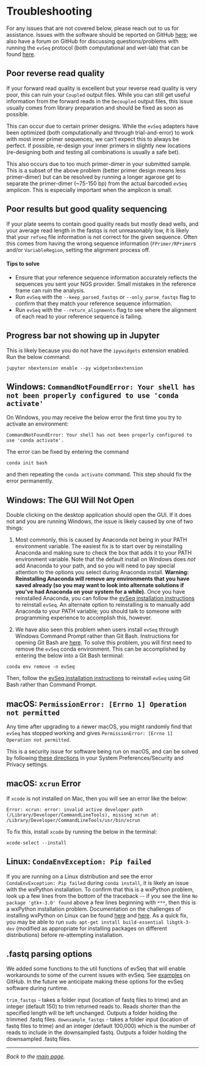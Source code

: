 # Troubleshooting
For any issues that are not covered below, please reach out to us for assistance. Issues with the software should be reported on GitHub [here](https://github.com/fhalab/evSeq/issues); we also have a forum on GitHub for discussing questions/problems with running the `evSeq` protocol (both computational and wet-lab) that can be found [here](https://github.com/fhalab/evSeq/discussions/).

## Poor reverse read quality
If your forward read quality is excellent but your reverse read quality is very poor, this can ruin your `Coupled` output files. While you can still get useful information from the forward reads in the `Decoupled` output files, this issue usually comes from library preparation and should be fixed as soon as possible.

This can occur due to certain primer designs. While the `evSeq` adapters have been optimized (both computationally and through trial-and-error) to work with most inner primer sequences, we can't expect this to always be perfect. If possible, re-design your inner primers in slightly new locations (re-designing both and testing all combinations is usually a safe bet).

This also occurs due to too much primer-dimer in your submitted sample. This is a subset of the above problem (better primer design means less primer-dimer) but can be resolved by running a longer agarose gel to separate the primer-dimer (~75-150 bp) from the actual barcoded `evSeq` amplicon. This is especially important when the amplicon is small.
## Poor results but good quality sequencing
If your plate seems to contain good quality reads but mostly dead wells, and your average read length in the fastqs is not unreasonably low, it is likely that your `refseq` file information is not correct for the given sequence. Often this comes from having the wrong sequence information (`FPrimer/RPrimer`s and/or `VariableRegion`, setting the alignment process off.

#### Tips to solve
- Ensure that your reference sequence information accurately reflects the sequences you sent your NGS provider. Small mistakes in the reference frame can ruin the analysis.
- Run `evSeq` with the `--keep_parsed_fastqs` or `--only_parse_fastqs` flag to confirm that they match your reference sequence information.
- Run `evSeq` with the `--return_alignments` flag to see where the alignment of each read to your reference sequence is failing.

## Progress bar not showing up in Jupyter
This is likely because you do not have the `ipywidgets` extension enabled. Run the below command:

```
jupyter nbextension enable --py widgetsnbextension
```

## Windows: `CommandNotFoundError: Your shell has not been properly configured to use 'conda activate'`
On Windows, you may receive the below error the first time you try to activate an environment:
```
CommandNotFoundError: Your shell has not been properly configured to use 'conda activate'.
```
The error can be fixed by entering the command
```
conda init bash
```
and then repeating the `conda activate` command. This step should fix the error permanently.

## Windows: The GUI Will Not Open
Double clicking on the desktop application should open the GUI. If it does not and you are running Windows, the issue is likely caused by one of two things:

1. Most commonly, this is caused by Anaconda not being in your PATH environment variable. The easiest fix is to start over by reinstalling Anaconda and making sure to check the box that adds it to your PATH environment variable. Note that the default install on Windows does *not* add Anaconda to your path, and so you will need to pay special attention to the options you select during Anaconda install. **Warning: Reinstalling Anaconda will remove any environments that you have saved already (so you may want to look into alternate solutions if you've had Anaconda on your system for a while).** Once you have reinstalled Anaconda, you can follow the [evSeq installation instructions](3-installation.md#installing-from-github-with-the-conda-environment) to reinstall `evSeq`. An alternate option to reinstalling is to manually add Anaconda to your PATH variable; you should talk to someone with programming experience to accomplish this, however. 

2. We have also seen this problem when users install `evSeq` through Windows Command Prompt rather than Git Bash. Instructions for opening Git Bash are [here](2-basics.md#opening-a-terminal-window). To solve this problem, you will first need to remove the `evSeq` conda environment. This can be accomplished by entering the below into a Git Bash terminal:

```
conda env remove -n evSeq
```

Then, follow the [evSeq installation instructions](3-installation.md#installing-from-github-with-the-conda-environment) to reinstall `evSeq` using Git Bash rather than Command Prompt.

## macOS: `PermissionError: [Errno 1] Operation not permitted`
Any time after upgrading to a newer macOS, you might randomly find that `evSeq` has stopped working and gives `PermissionError: [Errno 1] Operation not permitted`.

This is a security issue for software being run on macOS, and can be solved by following [these directions](https://stackoverflow.com/questions/58479686/permissionerror-errno-1-operation-not-permitted-after-macos-catalina-update) in your System Preferences/Security and Privacy settings.

## macOS: `xcrun` Error
If `xcode` is not installed on Mac, then you will see an error like the below:

`Error: xcrun: error: invalid active developer path (/Library/Developer/CommandLineTools), missing xcrun at: /Library/Developer/CommandLineTools/usr/bin/xcrun`

To fix this, install `xcode` by running the below in the terminal:

`xcode-select --install`

## Linux: `CondaEnvException: Pip failed`
If you are running on a Linux distribution and see the error `CondaEnvException: Pip failed` during `conda install`, it is likely an issue with the wxPython installation. To confirm that this is a wxPython problem, look up a few lines from the bottom of the traceback -- if you see the line `No package 'gtk+-3.0' found` above a few lines beginning with `***`, then this is a wxPython installation problem. Documentation on the challenges of installing wxPython on Linux can be found [here](https://wxpython.org/blog/2017-08-17-builds-for-linux-with-pip/index.html) and [here](https://github.com/wxWidgets/Phoenix/issues/1831). As a quick fix, you may be able to run `sudo apt-get install build-essential libgtk-3-dev` (modified as appropriate for installing packages on different distributions) before re-attempting installation.

## .fastq parsing options

We added some functions to the util functions of evSeq that will enable workarounds to some of the current issues with evSeq. See [examples](https://github.com/fhalab/evSeq/blob/fastq_utils/examples/10-fastq_parsing.ipynb) on GitHub. In the future we anticipate making these options for the evSeq software during runtime.

`trim_fastqs` - takes a folder input (location of fastq files to trime) and an integer (default 150) to trim returned reads to. Reads shorter than the specified length will be left unchanged. Outputs a folder holding the trimmed .fastq files.
`downsample_fastqs` - takes a folder input (location of fastq files to trime) and an integer (default 100,000) which is the number of reads to include in the downsampled fastq. Outputs a folder holding the downsampled .fastq files.

---
*Back to the [main page](index.md).*